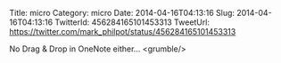 Title: micro
Category: micro
Date: 2014-04-16T04:13:16
Slug: 2014-04-16T04:13:16
TwitterId: 456284165101453313
TweetUrl: https://twitter.com/mark_philpot/status/456284165101453313

No Drag &amp; Drop in OneNote either… &lt;grumble/&gt;
